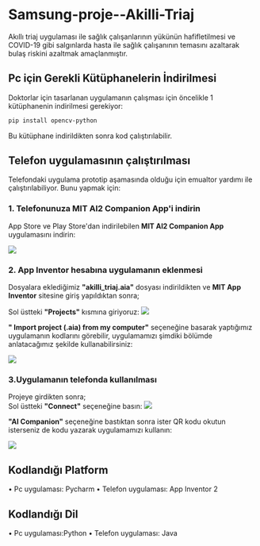 # Samsung-proje--Akilli-Triaj

Akıllı triaj uygulaması ile sağlık çalışanlarının yükünün hafifletilmesi ve COVID-19 gibi salgınlarda hasta ile sağlık çalışanının temasını azaltarak bulaş riskini azaltmak amaçlanmıştır.

##  Pc için Gerekli Kütüphanelerin İndirilmesi



Doktorlar için tasarlanan uygulamanın çalışması için öncelikle 1 kütüphanenin indirilmesi gerekiyor:

```bash
pip install opencv-python
```



Bu kütüphane indirildikten sonra kod çalıştırılabilir.

## Telefon uygulamasının çalıştırılması
Telefondaki uygulama prototip aşamasında olduğu için emualtor yardımı ile çalıştırılabiliyor. Bunu yapmak için:

### 1. Telefonunuza MIT AI2 Companion App'i indirin
App Store ve Play Store'dan indirilebilen **MIT AI2 Companion App** uygulamasını indirin:

![](https://github.com/Ata0608/Samsung-proje--Akilli-Triaj--/blob/main/telefon%20uygulamas%C4%B1%20ad%C4%B1mlar%C4%B1/1.ad%C4%B1m.png)








### 2. App Inventor hesabına uygulamanın eklenmesi
Dosyalara eklediğimiz **"akilli_triaj.aia"** dosyası indirildikten ve **MIT App Inventor** sitesine giriş yapıldıktan sonra;   

Sol üstteki **"Projects"** kısmına giriyoruz:
![](https://github.com/Ata0608/Samsung-proje--Akilli-Triaj--/blob/main/telefon%20uygulamas%C4%B1%20ad%C4%B1mlar%C4%B1/2.ad%C4%B1m-1.png)

**" Import project (.aia) from my computer"** seçeneğine basarak yaptığımız uygulamanın kodlarını görebilir, uygulamamızı şimdiki bölümde anlatacağımız şekilde kullanabilirsiniz:

![](https://github.com/Ata0608/Samsung-proje--Akilli-Triaj--/blob/main/telefon%20uygulamas%C4%B1%20ad%C4%B1mlar%C4%B1/2.ad%C4%B1m-2.png)


### 3.Uygulamanın telefonda kullanılması
Projeye girdikten sonra;  
Sol üstteki **"Connect"** seçeneğine basın:
![](https://github.com/Ata0608/Samsung-proje--Akilli-Triaj--/blob/main/telefon%20uygulamas%C4%B1%20ad%C4%B1mlar%C4%B1/3.ad%C4%B1m-1.png)

**"AI Companion"** seçeneğine bastıktan sonra ister QR kodu okutun isterseniz de kodu yazarak uygulamamızı kullanın:

![](https://github.com/Ata0608/Samsung-proje--Akilli-Triaj--/blob/main/telefon%20uygulamas%C4%B1%20ad%C4%B1mlar%C4%B1/3.ad%C4%B1m-2.png)


## Kodlandığı Platform

•  Pc uygulaması: Pycharm
• Telefon uygulaması: App Inventor 2


## Kodlandığı Dil
•  Pc uygulaması:Python
• Telefon uygulaması: Java

